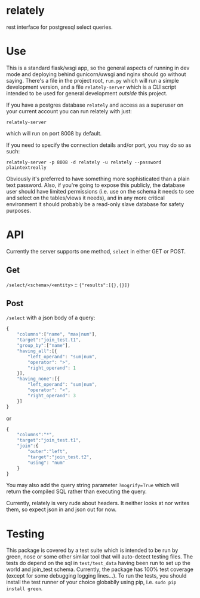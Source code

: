 # relately
rest interface for postgresql select queries.

# Use
This is a standard flask/wsgi app, so the general aspects of running in dev mode
and deploying behind gunicorn/uwsgi and nginx should go without saying.  There's
a file in the project root, `run.py` which will run a simple development version,
and a file `relately-server` which is a CLI script intended to be used for
general development _outside_ this project.

If you have a postgres database `relately` and access as a superuser on your
current account you can run relately with just:

`relately-server`

which will run on port 8008 by default.

If you need to specify the connection details and/or port, you may do so as such:

`relately-server -p 8008 -d relately -u relately --password plaintextreally`

Obviously it's preferred to have something more sophisticated than a plain text
password.  Also, if you're going to expose this publicly, the database user should
have limited permissions (i.e. use on the schema it needs to see and select on the
tables/views it needs), and in any more critical environment it should probably be
a read-only slave database for safety purposes.

# API
Currently the server supports one method, `select` in either GET or POST.

## Get
`/select/<schema>/<entity>` :: `{"results":[{},{}]}`

## Post
`/select` with a json body of a query:

```javascript
{
    "columns":["name", "max|num"],
    "target":"join_test.t1",
    "group_by":["name"],
    "having_all":[{
        "left_operand": "sum|num",
        "operator": ">",
        "right_operand": 1
    }],
    "having_none":[{
        "left_operand": "sum|num",
        "operator": "<",
        "right_operand": 3
    }]
}
```
or 
```javascript
{
    "columns":"*",
    "target":"join_test.t1",
    "join":{
        "outer":"left",
        "target":"join_test.t2",
        "using": "num"
    }
}
```
You may also add the query string parameter `?mogrify=True` which will return
the compiled SQL rather than executing the query.

Currently, relately is very rude about headers.  It neither looks at nor writes
them, so expect json in and json out for now.

# Testing
This package is covered by a test suite which is intended to be run by green,
nose or some other similar tool that will auto-detect testing files.  The tests
do depend on the sql in `test/test_data` having been run to set up the world
and join_test schema.  Currently, the package has 100% test coverage (except for
some debugging logging lines...).  To run the tests, you should install the test
runner of your choice globablly using pip, i.e. `sudo pip install green`.
